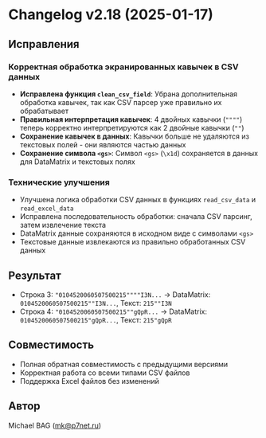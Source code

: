 # Changelog v2.18 (2025-01-17)

## Исправления

### Корректная обработка экранированных кавычек в CSV данных
- **Исправлена функция `clean_csv_field`**: Убрана дополнительная обработка кавычек, так как CSV парсер уже правильно их обрабатывает
- **Правильная интерпретация кавычек**: 4 двойных кавычки (`""""`) теперь корректно интерпретируются как 2 двойные кавычки (`""`)
- **Сохранение кавычек в данных**: Кавычки больше не удаляются из текстовых полей - они являются частью данных
- **Сохранение символа `<gs>`**: Символ `<gs>` (`\x1d`) сохраняется в данных для DataMatrix и текстовых полях

### Технические улучшения
- Улучшена логика обработки CSV данных в функциях `read_csv_data` и `read_excel_data`
- Исправлена последовательность обработки: сначала CSV парсинг, затем извлечение текста
- DataMatrix данные сохраняются в исходном виде с символами `<gs>`
- Текстовые данные извлекаются из правильно обработанных CSV данных

## Результат
- Строка 3: `"0104520060507500215""""I3N...` → DataMatrix: `0104520060507500215""I3N...`, Текст: `215""I3N`
- Строка 4: `"0104520060507500215""gQpR...` → DataMatrix: `0104520060507500215"gQpR...`, Текст: `215"gQpR`

## Совместимость
- Полная обратная совместимость с предыдущими версиями
- Корректная работа со всеми типами CSV файлов
- Поддержка Excel файлов без изменений

## Автор
Michael BAG (mk@p7net.ru)
